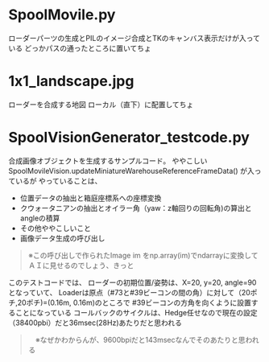# SpoolMovile.py
ローダーパーツの生成とPILのイメージ合成とTKのキャンバス表示だけが入っている
どっかパスの通ったところに置いてちょ

# 1x1_landscape.jpg
ローダーを合成する地図
ローカル（直下）に配置してちょ

# SpoolVisionGenerator_testcode.py
合成画像オブジェクトを生成するサンプルコード。
ややこしい SpoolMovileVision.updateMiniatureWarehouseReferenceFrameData() が入っているが
やっていることは、

* 位置データの抽出と箱庭座標系への座標変換
* クウォータニアンの抽出とオイラー角（yaw：z軸回りの回転角)の算出とangleの積算
* その他ややこしいこと
* 画像データ生成の呼び出し

> ※この呼び出しで作られたImage im をnp.array(im)でndarrayに変換してＡＩに見せるのでしょう、きっと

このテストコードでは、
ローダーの初期位置/姿勢は、X=20, y=20, angle=90となっていて、
Loaderは原点（#73と#39ビーコンの間の角）に対して（20ポチ,20ポチ)=(0.16m, 0.16m)のところで
#39ビーコンの方角を向くように設置することになっている
コールバックのサイクルは、Hedge任せなので現在の設定（38400pbi）だと36msec(28Hz)あたりだと思われる

>　※なぜかわからんが、9600bpiだと143msecなんでそのあたりと思われる
